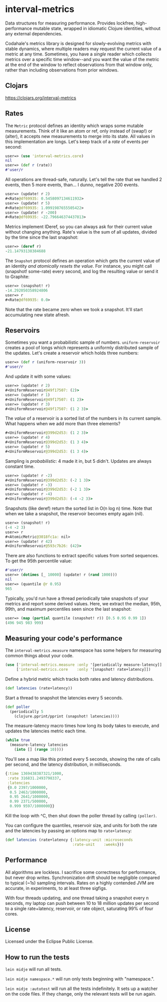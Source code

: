 # interval-metrics

Data structures for measuring performance. Provides lockfree, high-performance
mutable state, wrapped in idiomatic Clojure identities, without any external
dependencies.

Codahale's metrics library is designed for slowly-evolving metrics with stable
dynamics, where multiple readers may request the current value of a metric at
any time. Sometimes, you have a *single* reader which collects metrics over a
specific time window--and you want the value of the metric at the end of the
window to reflect observations from that window only, rather than including
observations from prior windows.

## Clojars

https://clojars.org/interval-metrics

## Rates

The `Metric` protocol defines an identity which wraps some mutable
measurements. Think of it like an atom or ref, only instead of (swap!) or
(alter), it accepts new measurements to merge into its state. All values in
this implementation are longs. Let's keep track of a *rate* of events per
second:

``` clj
user=> (use 'interval-metrics.core)
nil
user=> (def r (rate))
#'user/r
```

All operations are thread-safe, naturally. Let's tell the rate that we handled
2 events, then 5 more events, than... I dunno, negative 200 events.

``` clj
user=> (update! r 2)
#<Rate@df69935: 0.5458097134611932>
user=> (update! r 5)
#<Rate@df69935: 1.0991987655505422>
user=> (update! r -200)
#<Rate@df69935: -22.796646374437813>
```

Metrics implement IDeref, so you can always ask for their current value without changing anything. Rate's value is the sum of all updates, divided by the time since the last snapshot:

``` clj
user=> (deref r)
-21.14793138384688
```

The `Snapshot` protocol defines an operation which gets the current value of an
identity *and atomically resets the value*. For instance, you might call
(snapshot! some-rate) every second, and log the resulting value or send it to
Graphite:

``` clj
user=> (snapshot! r)
-14.292050358924806
user=> r
#<Rate@df69935: 0.0>
```

Note that the rate became zero when we took a snapshot. It'll start
accumulating new state afresh.

## Reservoirs

Sometimes you want a probabilistic sample of numbers. `uniform-reservoir` creates a pool of longs which represents a uniformly distributed sample of the updates. Let's create a reservoir which holds three numbers:

``` clj
user=> (def r (uniform-reservoir 3))
#'user/r
```

And update it with some values:

``` clj
user=> (update! r 2)
#<UniformReservoir@49f17507: (2)>
user=> (update! r 1)
#<UniformReservoir@49f17507: (1 2)>
user=> (update! r 3)
#<UniformReservoir@49f17507: (1 2 3)>
```

The *value* of a reservoir is a sorted list of the numbers in its current
sample. What happens when we add more than three elements?

``` clj
#<UniformReservoir@399d2d53: (1 2 3)>
user=> (update! r 4)
#<UniformReservoir@399d2d53: (1 3 4)>
user=> (update! r 5)
#<UniformReservoir@399d2d53: (1 3 4)>
```

Sampling is *probabilistic*: 4 made it in, but 5 didn't. Updates are always
constant time.

``` clj
user=> (update! r -2)
#<UniformReservoir@399d2d53: (-2 1 3)>
user=> (update! r -3)
#<UniformReservoir@399d2d53: (-2 1 3)>
user=> (update! r -4)
#<UniformReservoir@399d2d53: (-4 -2 3)>
```

Snapshots (like deref) return the sorted list in O(n log n) time. Note that
when we take a snapshot, the reservoir becomes empty again (nil). 

``` clj
user=> (snapshot! r)
(-4 -2 3)
user=> r
#<AtomicMetric@3018fc1a: nil>
user=> (update! r 42)
#<UniformReservoir@593c7b26: (42)>
```

There are also functions to extract specific values from sorted sequences. To
get the 95th percentile value:

```clj
#'user/r
user=> (dotimes [_ 10000] (update! r (rand 1000)))
nil
user=> (quantile @r 0.95)
965
```

Typically, you'd run have a thread periodically take snapshots of your metrics and report some derived values. Here, we extract the median, 95th, 99th, and maximum percentiles seen since the last snapshot:

```clj
user=> (map (partial quantile (snapshot! r)) [0.5 0.95 0.99 1])
(496 945 983 999)
```

## Measuring your code's performance

The `interval-metrics.measure` namespace has some helpers for measuring common
things about your code.

```clj
(use ['interval-metrics.measure :only '[periodically measure-latency]]
     ['interval-metrics.core    :only '[snapshot! rate+latency]])
```

Define a hybrid metric which tracks both rates and latency distributions.

```clj
(def latencies (rate+latency))
```

Start a thread to snapshot the latencies every 5 seconds.

```clj
(def poller
  (periodically 5 
    (clojure.pprint/pprint (snapshot! latencies))))
```

The measure-latency macro times how long its body takes to execute, and updates
the latencies metric each time.

```clj
(while true
  (measure-latency latencies
    (into [] (range 10))))
```

You'll see a map like this printed every 5 seconds, showing the rate of calls
per second, and the latency distribution, in milliseconds.

``` clj
{:time 1369438387321/1000,
 :rate 316831.2493798337,
 :latencies
 {0.0 2397/1000000,
  0.5 2463/1000000,
  0.95 2641/1000000,
  0.99 2371/500000,
  0.999 9597/1000000}}
```

Kill the loop with ^C, then shut down the poller thread by calling `(poller)`.

You can configure the quantiles, reservoir size, and units for both the rate
and the latencies by passing an options map to `rate+latency`:

```clj
(def latencies (rate+latency {:latency-unit :microseconds
                              :rate-unit    :weeks}))
```

## Performance

All algorithms are lockless. I sacrifice some correctness for performance, but
never drop writes. Synchronization drift should be negligible compared to
typical (~1s) sampling intervals. Rates on a highly contended JVM are
accurate, in experiments, to at least three sigfigs.

With four threads updating, and one thread taking a snapshot every n seconds,
my laptop can push between 10 to 18 million updates per second to a single rate+latency, reservoir, or rate object, saturating 99% of four cores.

## License

Licensed under the Eclipse Public License.

## How to run the tests

`lein midje` will run all tests.

`lein midje namespace.*` will run only tests beginning with "namespace.".

`lein midje :autotest` will run all the tests indefinitely. It sets up a
watcher on the code files. If they change, only the relevant tests will be
run again.
